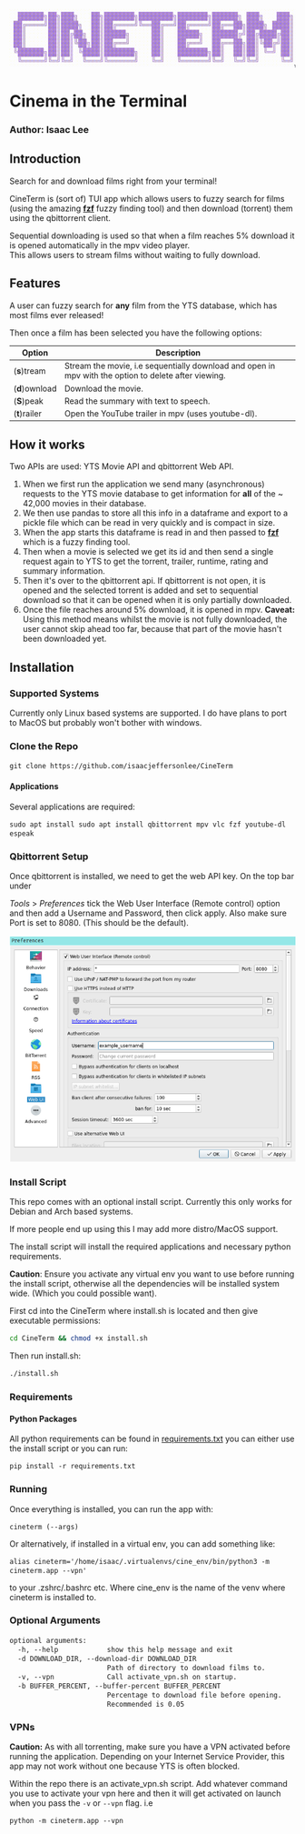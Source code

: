 

![](./media/cineterm_title.gif)

# Cinema in the Terminal

### Author: Isaac Lee

## Introduction

Search for and download films right from your terminal!

CineTerm is (sort of) TUI app which allows users to fuzzy search for films  (using the amazing [**fzf**](https://github.com/junegunn/fzf) fuzzy finding tool) and then download (torrent) them using the qbittorrent client. 

Sequential downloading is used so that when a film reaches 5% download it is opened
automatically in the mpv video player.  
This allows users to stream films without waiting to fully download.

## Features

A user can fuzzy search for **any** film from the YTS database, which has most films ever released!

Then once a film has been selected you have the following options:

| Option         | Description                                                  |
| -------------- | ------------------------------------------------------------ |
| (**s**)tream    | Stream the movie, i.e sequentially download and open in mpv with the option to delete after viewing. |
| (**d**)ownload | Download the movie.                                          |
| (**S**)peak    | Read the summary with text to speech.                        |
| (**t**)railer  | Open the YouTube trailer in mpv (uses youtube-dl).           |

## How it works

Two APIs are used: YTS Movie API and qbittorrent Web API.

1.  When we first run the application we send many (asynchronous) requests to the YTS movie
   database to get information for **all** of the ~ 42,000 movies in their database.
2. We then use pandas to store all this info in a dataframe and export to a pickle file which 
   can be read in very quickly and is compact in size.
3. When the app starts this dataframe is read in and then passed to [**fzf**](https://github.com/junegunn/fzf) which is a fuzzy finding tool.
4. Then when a movie is selected we get its id and then send a single request again to YTS
   to get the torrent, trailer, runtime, rating and summary information.
5. Then it's over to the qbittorrent api. If qbittorrent is not open, it is opened and the selected torrent is added and set to sequential download so that it can be opened when it is only partially downloaded.
6. Once the file reaches around 5% download, it is opened in mpv.
   **Caveat:** Using this method means whilst the movie is not fully downloaded, the user cannot
   skip ahead too far, because that part of the movie hasn't been downloaded yet.



## Installation

### Supported Systems

Currently only Linux based systems are supported. 
I do have plans to port to MacOS but probably won't bother with windows.

### Clone the Repo

```shell
git clone https://github.com/isaacjeffersonlee/CineTerm
```

#### Applications

Several applications are required:

```
sudo apt install sudo apt install qbittorrent mpv vlc fzf youtube-dl espeak
```

### Qbittorrent Setup

Once qbittorrent is installed, we need to get the web API key. On the top bar under 

*Tools*  > *Preferences* tick the Web User Interface (Remote control) option and then add a Username and Password, then click apply.
Also make sure Port is set to 8080. (This should be the default).

![](./media/qbittorrent_screenshot.png)

### Install Script

This repo comes with an optional install script.
Currently this only works for Debian and Arch based systems.

If more people end up using this I may add more distro/MacOS support.

The install script will install the required applications and necessary python requirements.

**Caution**: Ensure you activate any virtual env you want to use before running the install 
script, otherwise all the dependencies will be installed system wide. (Which you could possible want).

First cd into the CineTerm where install.sh is located and then give executable permissions:

```sh
cd CineTerm && chmod +x install.sh
```

Then run install.sh:

```sh
./install.sh
```

### Requirements

#### Python Packages

All python requirements can be found in [requirements.txt](https://github.com/isaacjeffersonlee/CineTerm/blob/master/requirements.txt) you can either use the install script
or you can run:

```shell
pip install -r requirements.txt
```

### Running

Once everything is installed, you can run the app with:

```shell
cineterm (--args)
```

Or alternatively, if installed in a virtual env, you can add something like:
```shell
alias cineterm='/home/isaac/.virtualenvs/cine_env/bin/python3 -m cineterm.app --vpn'
```
to your .zshrc/.bashrc etc. Where cine_env is the name of the venv where cineterm
is installed to.

### Optional Arguments

```
optional arguments:
  -h, --help            show this help message and exit
  -d DOWNLOAD_DIR, --download-dir DOWNLOAD_DIR
                        Path of directory to download films to.
  -v, --vpn             Call activate_vpn.sh on startup.
  -b BUFFER_PERCENT, --buffer-percent BUFFER_PERCENT
                        Percentage to download file before opening.
                        Recommended is 0.05
```

### VPNs

**Caution:** As with all torrenting, make sure you have a VPN activated before running the application.
Depending on your Internet Service Provider, this app may not work without one because YTS is often blocked.

Within the repo there is an activate_vpn.sh script. Add whatever command you use to activate your vpn here and then it will get activated on launch when you pass the `-v` or `--vpn` flag. i.e

```
python -m cineterm.app --vpn
```
